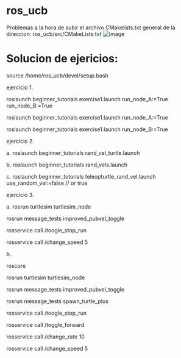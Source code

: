 # ros_ucb
Problemas a la hora de subir el archivo CMakelists.txt general de la direccion: ros_ucb/src/CMakeLists.txt
![image](https://github.com/Luis-Lanza08/ros_ucb/assets/129080944/bccfbd14-d0e4-49ee-9aba-30a7a1ecb121)

# Solucion de ejericios:

source /home/ros_ucb/devel/setup.bash


ejercicio 1.

roslaunch beginner_tutorials exercise1.launch run_node_A:=True run_node_B:=True

roslaunch beginner_tutorials exercise1.launch run_node_A:=True

roslaunch beginner_tutorials exercise1.launch run_node_B:=True

ejercicio 2.

a.
roslaunch beginner_tutorials rand_vel_turtle.launch

b.
roslaunch beginner_tutorials rand_vels.launch

c.
roslaunch beginner_tutorials teleopturtle_rand_vel.launch use_random_vel:=false   // or true

ejercicio 3.


a.
rosrun turtlesim turtlesim_node

rosrun message_tests improved_pubvel_toggle

rosservice call /toogle_stop_run

rosservice call /change_speed 5

b.

roscore

rosrun turtlesim turtlesim_node

rosrun message_tests improved_pubvel_toggle

rosrun message_tests spawn_turtle_plus

rosservice call /toogle_stop_run

rosservice call /toggle_forward

rosservice call /change_rate 10

rosservice call /change_speed 5


